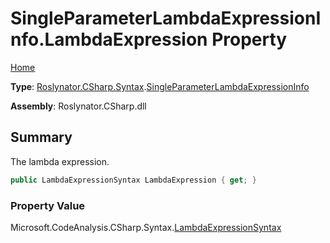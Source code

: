 # SingleParameterLambdaExpressionInfo\.LambdaExpression Property

[Home](../../../../../README.md)

**Type**: [Roslynator.CSharp.Syntax](../../README.md)\.[SingleParameterLambdaExpressionInfo](../README.md)

**Assembly**: Roslynator\.CSharp\.dll

## Summary

The lambda expression\.

```csharp
public LambdaExpressionSyntax LambdaExpression { get; }
```

### Property Value

Microsoft\.CodeAnalysis\.CSharp\.Syntax\.[LambdaExpressionSyntax](https://docs.microsoft.com/en-us/dotnet/api/microsoft.codeanalysis.csharp.syntax.lambdaexpressionsyntax)

